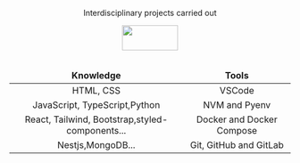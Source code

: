  <div align="center">
 <p> Interdisciplinary projects carried out</p>
 <a href="https://github.com/fullSports" target="_blank"><img src ="https://upload-image-fullsports.s3.us-east-1.amazonaws.com/f09b1d4197ce03321ca8b2563c3b66b4-icone.svg" width="100" height="45"></a>
 </div>
 <br />
<div align="center"> 
<table align="center">
<thead>
<tr align="center">
<td> <strong>Knowledge</strong></td>
<td> <strong>Tools</strong></td>
</thead>
</tr>
<tbody align="center">
<tr>
<td>HTML, CSS</td>
<td>VSCode</td>
</tr>
<tr>
<td>JavaScript, TypeScript,Python</td>
<td>NVM and Pyenv</td>
</tr>
<tr>
<td>React, Tailwind, Bootstrap,styled-components...</td>
<td>Docker and Docker Compose</td>
</tr>
<tr>
<td>Nestjs,MongoDB...</td>
<td>Git, GitHub and GitLab</td>
</tr>
</tbody>
</table>
</div>

